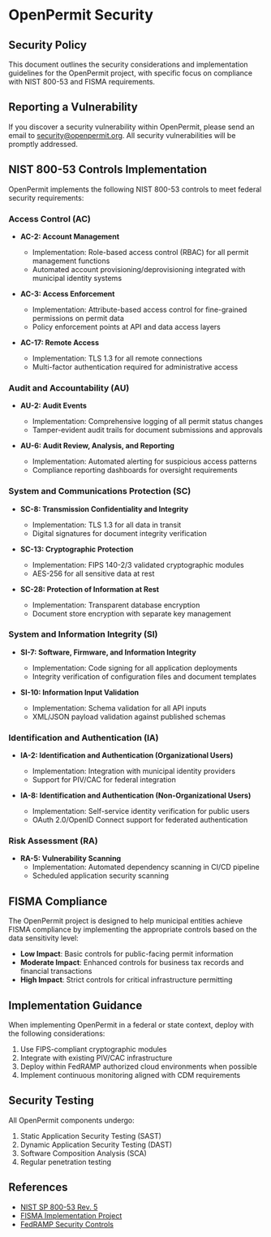 # OpenPermit Security

## Security Policy

This document outlines the security considerations and implementation guidelines for the OpenPermit project, with specific focus on compliance with NIST 800-53 and FISMA requirements.

## Reporting a Vulnerability

If you discover a security vulnerability within OpenPermit, please send an email to security@openpermit.org. All security vulnerabilities will be promptly addressed.

## NIST 800-53 Controls Implementation

OpenPermit implements the following NIST 800-53 controls to meet federal security requirements:

### Access Control (AC)

- **AC-2: Account Management**
  - Implementation: Role-based access control (RBAC) for all permit management functions
  - Automated account provisioning/deprovisioning integrated with municipal identity systems

- **AC-3: Access Enforcement**
  - Implementation: Attribute-based access control for fine-grained permissions on permit data
  - Policy enforcement points at API and data access layers

- **AC-17: Remote Access**
  - Implementation: TLS 1.3 for all remote connections
  - Multi-factor authentication required for administrative access

### Audit and Accountability (AU)

- **AU-2: Audit Events**
  - Implementation: Comprehensive logging of all permit status changes
  - Tamper-evident audit trails for document submissions and approvals

- **AU-6: Audit Review, Analysis, and Reporting**
  - Implementation: Automated alerting for suspicious access patterns
  - Compliance reporting dashboards for oversight requirements

### System and Communications Protection (SC)

- **SC-8: Transmission Confidentiality and Integrity**
  - Implementation: TLS 1.3 for all data in transit
  - Digital signatures for document integrity verification

- **SC-13: Cryptographic Protection**
  - Implementation: FIPS 140-2/3 validated cryptographic modules
  - AES-256 for all sensitive data at rest

- **SC-28: Protection of Information at Rest**
  - Implementation: Transparent database encryption
  - Document store encryption with separate key management

### System and Information Integrity (SI)

- **SI-7: Software, Firmware, and Information Integrity**
  - Implementation: Code signing for all application deployments
  - Integrity verification of configuration files and document templates

- **SI-10: Information Input Validation**
  - Implementation: Schema validation for all API inputs
  - XML/JSON payload validation against published schemas

### Identification and Authentication (IA)

- **IA-2: Identification and Authentication (Organizational Users)**
  - Implementation: Integration with municipal identity providers
  - Support for PIV/CAC for federal integration

- **IA-8: Identification and Authentication (Non-Organizational Users)**
  - Implementation: Self-service identity verification for public users
  - OAuth 2.0/OpenID Connect support for federated authentication

### Risk Assessment (RA)

- **RA-5: Vulnerability Scanning**
  - Implementation: Automated dependency scanning in CI/CD pipeline
  - Scheduled application security scanning

## FISMA Compliance

The OpenPermit project is designed to help municipal entities achieve FISMA compliance by implementing the appropriate controls based on the data sensitivity level:

- **Low Impact**: Basic controls for public-facing permit information
- **Moderate Impact**: Enhanced controls for business tax records and financial transactions
- **High Impact**: Strict controls for critical infrastructure permitting

## Implementation Guidance

When implementing OpenPermit in a federal or state context, deploy with the following considerations:

1. Use FIPS-compliant cryptographic modules
2. Integrate with existing PIV/CAC infrastructure
3. Deploy within FedRAMP authorized cloud environments when possible
4. Implement continuous monitoring aligned with CDM requirements

## Security Testing

All OpenPermit components undergo:

1. Static Application Security Testing (SAST)
2. Dynamic Application Security Testing (DAST)
3. Software Composition Analysis (SCA)
4. Regular penetration testing

## References

- [NIST SP 800-53 Rev. 5](https://csrc.nist.gov/publications/detail/sp/800-53/rev-5/final)
- [FISMA Implementation Project](https://csrc.nist.gov/projects/risk-management/fisma-background)
- [FedRAMP Security Controls](https://www.fedramp.gov/)
